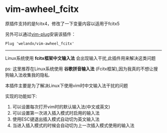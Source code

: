 # vim-awheel_fcitx

原插件支持的是fcitx4，修改了一下变量内容以适用于fcitx5

另外可以通过[vim-plug](https://github.com/junegunn/vim-plug)安装该插件：

```
Plug 'welandx/vim-awheel_fcitx'
```

---
Linux系统使用 **fcitx框架中文输入法** 会出现输入干扰,此插件用来解决这类问题

ps: 这里推荐在Linux系统使用 **谷歌拼音输入法** (Fcitx框架),因为我真的不想让搜狗输入法收集我的隐私.

本插件主要是为了解决Linux下使用vim时中文输入法干扰的问题

实现的功能如下:

1. 可以设置每次打开vim时的默认输入法(中文或英文)
2. 可以设置第一次进入插入模式时启用的输入法
3. 使用ESC键退出插入模式自动切为英文输入法
4. 当进入插入模式的时候会自动切为上一次插入模式使用的输入法
